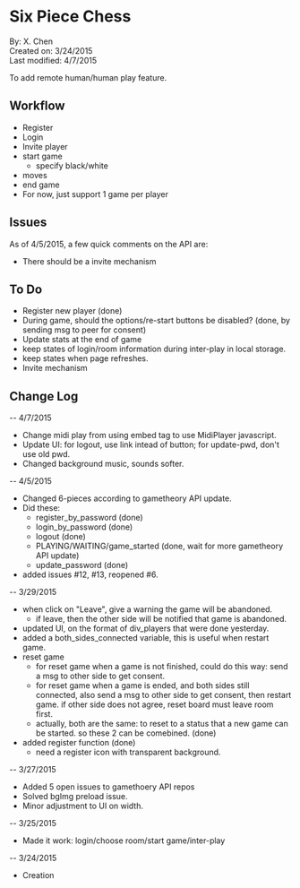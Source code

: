 
<h1>Six Piece Chess</h1>

By: X. Chen  
Created on: 3/24/2015  
Last modified: 4/7/2015

To add remote human/human play feature.


<h2>Workflow</h2>

- Register
- Login
- Invite player
- start game
  - specify black/white
- moves
- end game
- For now, just support 1 game per player


<h2>Issues</h2>

As of 4/5/2015, a few quick comments on the API are:

- There should be a invite mechanism


<h2>To Do</h2>

- Register new player (done)
- During game, should the options/re-start buttons be disabled? (done, by sending msg to peer for consent)
- Update stats at the end of game
- keep states of login/room information during inter-play in local storage.
- keep states when page refreshes.
- Invite mechanism


<h2>Change Log</h2>

-- 4/7/2015

- Change midi play from using embed tag to use MidiPlayer javascript.
- Update UI: for logout, use link intead of button; for update-pwd, don't use old pwd.
- Changed background music, sounds softer.

-- 4/5/2015

- Changed 6-pieces according to gametheory API update.
- Did these:
  - register_by_password (done)
  - login_by_password (done)
  - logout (done)
  - PLAYING/WAITING/game_started (done, wait for more gametheory API update)
  - update_password (done)
- added issues #12, #13, reopened #6.

-- 3/29/2015

- when click on "Leave", give a warning the game will be abandoned.
  - if leave, then the other side will be notified that game is abandoned.
- updated UI, on the format of div_players that were done yesterday.
- added a both_sides_connected variable, this is useful when restart game.
- reset game
  - for reset game when a game is not finished, could do this way:
    send a msg to other side to get consent.
  - for reset game when a game is ended, and both sides still connected,
    also send a msg to other side to get consent, then restart game.
    if other side does not agree, reset board must leave room first.
  - actually, both are the same: to reset to a status that a new game can be started.
     so these 2 can be comebined. (done)
- added register function (done)
  - need a register icon with transparent background.

-- 3/27/2015

* Added 5 open issues to gamethoery API repos
* Solved bgImg preload issue.
* Minor adjustment to UI on width.

-- 3/25/2015
* Made it work: login/choose room/start game/inter-play

-- 3/24/2015
* Creation
